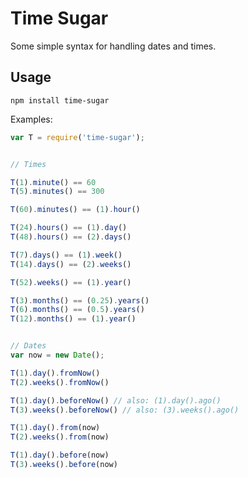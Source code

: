 # Time Sugar

Some simple syntax for handling dates and times.


## Usage

`npm install time-sugar`

Examples:

```javascript
var T = require('time-sugar');


// Times

T(1).minute() == 60
T(5).minutes() == 300

T(60).minutes() == (1).hour()

T(24).hours() == (1).day()
T(48).hours() == (2).days()

T(7).days() == (1).week()
T(14).days() == (2).weeks()

T(52).weeks() == (1).year()

T(3).months() == (0.25).years()
T(6).months() == (0.5).years()
T(12).months() == (1).year()


// Dates
var now = new Date();

T(1).day().fromNow()
T(2).weeks().fromNow()

T(1).day().beforeNow() // also: (1).day().ago()
T(3).weeks().beforeNow() // also: (3).weeks().ago()

T(1).day().from(now)
T(2).weeks().from(now)

T(1).day().before(now)
T(3).weeks().before(now)
```